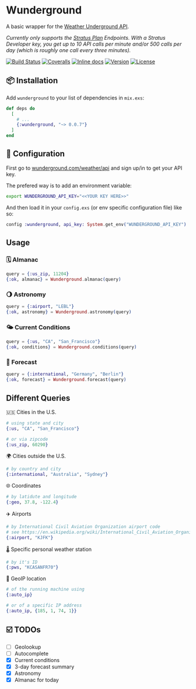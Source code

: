 # Wunderground

A basic wrapper for the [Weather Underground API](https://www.wunderground.com/weather/api/d/docs).

*Currently only supports the [Stratus Plan](https://www.wunderground.com/weather/api/d/pricing.html) Endpoints.*
*With a Stratus Developer key, you get up to 10 API calls per minute and/or 500 calls per day (which is roughly one call every three minutes).*

[![Build Status](https://travis-ci.org/optikfluffel/wunderground.svg?branch=master)](https://travis-ci.org/optikfluffel/wunderground)
[![Coveralls](https://img.shields.io/coveralls/optikfluffel/wunderground.svg)](https://coveralls.io/github/optikfluffel/wunderground)
[![Inline docs](http://inch-ci.org/github/optikfluffel/wunderground.svg)](http://inch-ci.org/github/optikfluffel/wunderground)
[![Version](http://img.shields.io/hexpm/v/wunderground.svg?style=flat)](https://hex.pm/packages/wunderground)
[![License](https://img.shields.io/hexpm/l/wunderground.svg?style=flat)](https://unlicense.org)

## 📦 Installation

Add `wunderground` to your list of dependencies in `mix.exs`:

```elixir
def deps do
  [
    # ...
    {:wunderground, "~> 0.0.7"}
  ]
end
```

## 🔧 Configuration

First go to [wunderground.com/weather/api](https://www.wunderground.com/weather/api/)
and sign up/in to get your API key.

The prefered way is to add an environment variable:

```sh
export WUNDERGROUND_API_KEY="<<YOUR KEY HERE>>"
```

And then load it in your `config.exs` (or env specific configuration file) like so:

```elixir
config :wunderground, api_key: System.get_env("WUNDERGROUND_API_KEY")
```

## Usage

### 🗓 Almanac

```elixir
query = {:us_zip, 11204}
{:ok, almanac} = Wunderground.almanac(query)
```

### 🌖 Astronomy

```elixir
query = {:airport, "LEBL"}
{:ok, astronomy} = Wunderground.astronomy(query)
```

### 🌤 Current Conditions

```elixir
query = {:us, "CA", "San_Francisco"}
{:ok, conditions} = Wunderground.conditions(query)
```

### 📅 Forecast

```elixir
query = {:international, "Germany", "Berlin"}
{:ok, forecast} = Wunderground.forecast(query)
```

## Different Queries

🇺🇸 Cities in the U.S.
```elixir
# using state and city
{:us, "CA", "San_Francisco"}

# or via zipcode
{:us_zip, 60290}
```

🌍 Cities outside the U.S.
```elixir
# by country and city
{:international, "Australia", "Sydney"}
```

🌐 Coordinates
```elixir
# by latidute and longitude
{:geo, 37.8, -122.4}
```

✈️ Airports
```elixir
# by International Civil Aviation Organization airport code
# see https://en.wikipedia.org/wiki/International_Civil_Aviation_Organization_airport_code
{:airport, "KJFK"}
```

🌡 Specific personal weather station
```elixir
# by it's ID
{:pws, "KCASANFR70"}
```

📍 GeoIP location
```elixir
# of the running machine using
{:auto_ip}

# or of a specific IP address
{:auto_ip, {185, 1, 74, 1}}
```

## ☑️ TODOs

-   [ ] Geolookup
-   [ ] Autocomplete
-   [x] Current conditions
-   [x] 3-day forecast summary
-   [x] Astronomy
-   [x] Almanac for today
